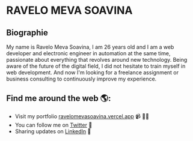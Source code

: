# RAVELO MEVA SOAVINA

## Biographie

My name is Ravelo Meva Soavina, I am 26 years old and I am a web developer and electronic engineer in automation at the same time, passionate about everything that revolves around new technology. Being aware of the future of the digital field, I did not hesitate to train myself in web development. And now I'm looking for a freelance assignment or business consulting to continuously improve my experience.

## Find me around the web 🌎:

- Visit my portfolio [ravelomevasoavina.vercel.app](https://ravelomevasoavina.vercel.app/) 📹 ✍🏾
- You can follow me on  [](https://codepen.io/m0nica)[Twitter](https://twitter.com/RaveloMeva) 🏓
- Sharing updates on [LinkedIn](https://www.linkedin.com/in/meva-ravelo-8a455120a/) 💼
